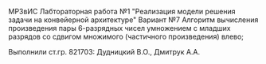 МРЗвИС Лабтораторная работа №1
  "Реализация модели решения задачи на конвейерной архитектуре" 
  Вариант №7
Алгоритм вычисления произведения пары 6-разрядных чисел умножением с младших разрядов со сдвигом множимого (частичного произведения) влево;

Выполнили ст.гр. 821703: Дудницкий В.О., Дмитрук А.А.
